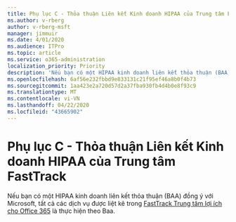 ```yaml
---
title: Phụ lục C - Thỏa thuận Liên kết Kinh doanh HIPAA của Trung tâm FastTrack
ms.author: v-rberg
author: v-rberg-msft
manager: jimmuir
ms.date: 4/01/2020
ms.audience: ITPro
ms.topic: article
ms.service: o365-administration
localization_priority: Priority
description: 'Nếu bạn có một HIPAA kinh doanh liên kết thỏa thuận (BAA) với Microsoft cho FastTrack dịch vụ, tất cả các dịch vụ được liệt kê trong FastTrack Trung tâm lợi ích cho Office 365 nằm trong BAA ngoại trừ:'
ms.openlocfilehash: 6af56e232fbbd9e833131c21f95ef46a8b0f4b73
ms.sourcegitcommit: 1aa423e2a720d57d2a37fba930fb4d4b0e8f93c9
ms.translationtype: MT
ms.contentlocale: vi-VN
ms.lasthandoff: 04/22/2020
ms.locfileid: "43665902"
---
```

# <a name="appendix-c---fasttrack-center-hipaa-business-associate-agreement"></a>Phụ lục C - Thỏa thuận Liên kết Kinh doanh HIPAA của Trung tâm FastTrack

Nếu bạn có một HIPAA kinh doanh liên kết thỏa thuận (BAA) đồng ý với Microsoft, tất cả các dịch vụ được liệt kê trong [FastTrack Trung tâm lợi ích cho Office 365](O365-fasttrack-benefit-for-office-365.md) là thực hiện theo Baa.


